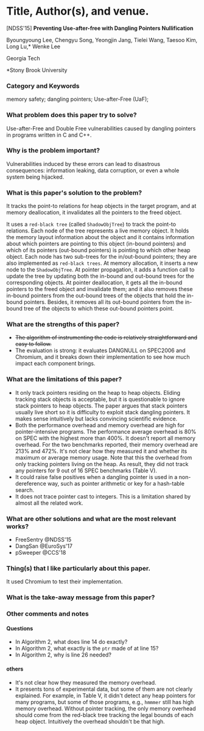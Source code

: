 # Title, Author(s), and venue.
[NDSS'15] **Preventing Use-after-free with Dangling Pointers Nullification**

Byoungyoung Lee, Chengyu Song, Yeongjin Jang, Tielei Wang, Taesoo Kim, Long
Lu,\* Wenke Lee

Georgia Tech

\*Stony Brook University

### Category and Keywords
memory safety; dangling pointers; Use-after-Free (UaF);

### What problem does this paper try to solve?
Use-after-Free and Double Free vulnerabilities caused by dangling pointers in
programs written in C and C++.

### Why is the problem important?
Vulnerabilities induced by these errors can lead to disastrous consequences:
information leaking, data corruption, or even a whole system being hijacked.

### What is this paper's solution to the problem?
It tracks the point-to relations for heap objects in the target program,
and at memory deallocation, it invalidates all the pointers to the freed object.

It uses a `red-black tree` (called `ShadowObjTree`) to track the point-to
relations. Each node of the tree represents a live memory object. It holds the
memory layout information about the object and it contains information about
which pointers are pointing to this object (in-bound pointers) and which of its
pointers (out-bound pointers) is pointing to which other heap object.  Each node
has two sub-trees for the in/out-bound pointers; they are also implemented as
`red-black trees`. At memory allocation, it inserts a new node to the
`ShadowObjTree`. At pointer propagation, it adds a function call to update
the tree by updating both the in-bound and out-bound trees for the corresponding
objects. At pointer deallocation, it gets all the in-bound pointers to the
freed object and invalidate them; and it also removes these in-bound pointers
from the out-bound trees of the objects that hold the in-bound pointers.
Besides, it removes all its out-bound pointers from the in-bound tree of
the objects to which these out-bound pointers point.

### What are the strengths of this paper?
- ~~The algorithm of instrumenting the code is relatively straightforward
  and easy to follow.~~
- The evaluation is strong: it evaluates DANGNULL on SPEC2006 and Chromium, and
  it breaks down their implementation to see how much impact each component
  brings.

### What are the limitations of this paper?
- It only track pointers residing on the heap to heap objects. Eliding tracking
  stack objects is acceptable, but it is questionable to ignore stack pointers
  to heap objects. The paper argues that stack pointers usually live short
  so it is difficulty to exploit stack dangling pointers. It makes sense
  intuitively but lacks convincing scientific evidence.
- Both the performance overhead and memory overhead are high for
  pointer-intensive programs. The performance average overhead is 80% on SPEC
  with the highest more than 400%. It doesn't report all memory overhead.
  For the two benchmarks reported, their memory overhead are 213% and 472%.
  It's not clear how they measured it and whether its maximum or average
  memory usage.
  Note that this the overhead from only tracking pointers living on the heap.
  As result, they did not track any pointers for 9 out of 16 SPEC benchmarks
  (Table V).
- It could raise false positives when a dangling pointer is used in a
  non-dereference way, such as pointer arithmetic or key for a hash-table
  search.
- It does not trace pointer cast to integers. This is a limitation shared by
  almost all the related work.

### What are other solutions and what are the most relevant works?
- FreeSentry @NDSS'15
- DangSan @EuroSys'17
- pSweeper @CCS'18

### Thing(s) that I like particularly about this paper.
It used Chromium to test their implementation.

### What is the take-away message from this paper?

### Other comments and notes
#### Questions
- In Algorithm 2, what does line 14 do exactly?
- In Algorithm 2, what exactly is the `ptr` made of at line 15?
- In Algorithm 2, why is line 26 needed?

#### others
- It's not clear how they measured the memory overhead.
- It presents tons of experimental data, but some of them are not clearly
  explained. For example, in Table V, it didn't detect any heap pointers
  for many programs, but some of those programs, e.g., `hmmmer` still has
  high memory overhead. Without pointer tracking, the only memory overhead
  should come from the red-black tree tracking the legal bounds of each
  heap object. Intuitively the overhead shouldn't be that high.

